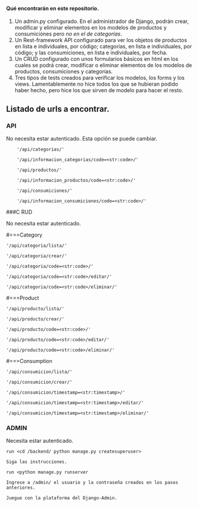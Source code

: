 #### Qué encontrarán en este repositorio. 

1. Un admin.py configurado. En el administrador de Django, podrán crear, modificar y eliminar elementos en los modelos de productos y consumiciónes pero _no en el de categorías_.
2. Un Rest-framework API configurado para ver los objetos de productos en lista e individuales, por código; categorías, en lista e individuales, por código; y las consumiciones, en lista e individuales, por fecha. 
3. Un CRUD configurado con unos formularios básicos en html en los cuales se podrá crear, modificar o eliminar elementos de los modelos de productos, consumiciones y categorías. 
4. Tres tipos de tests creados para verificar los modelos, los forms y los views. Lamentablemente no hice todos los que se hubieran podido haber hecho, pero hice los que sirven de modelo para hacer el resto.

## Listado de urls a encontrar. 
### API
No necesita estar autenticado. Esta opción se puede cambiar. 

        '/api/categorias/'
        
        '/api/informacion_categorias/code=<str:code>/'
        
        '/api/productos/'
        
        '/api/informacion_productos/code=<str:code>/'
        
        '/api/consumiciones/'
        
        '/api/informacion_consumiciones/code=<str:code>/'
        
        
###C RUD

No necesita estar autenticado. 

#===Category

    '/api/categoria/lista/'
    
    '/api/categoria/crear/'
    
    '/api/categoria/code=<str:code>/'
    
    '/api/categoria/code=<str:code>/editar/'
    
    '/api/categoria/code=<str:code>/eliminar/'
    
    
#===Product

    '/api/producto/lista/'
    
    '/api/producto/crear/'
    
    '/api/producto/code=<str:code>/'
    
    '/api/producto/code=<str:code>/editar/'
    
    '/api/producto/code=<str:code>/eliminar/'
    
    
#===Consumption

    '/api/consumicion/lista/'
    
    '/api/consumicion/crear/'
    
    '/api/consumicion/timestamp=<str:timestamp>/'
    
    '/api/consumicion/timestamp=<str:timestamp>/editar/'
    
    '/api/consumicion/timestamp=<str:timestamp>/eliminar/' 
    



### ADMIN

Necesita estar autenticado. 

    run <cd /backend/ python manage.py createsuperuser>
    
    Siga las instrucciones. 
    
    run <python manage.py runserver
    
    Ingrese a /admin/ el usuario y la contraseña creados en los pasos anteriores. 
    
    Juegue con la plataforma del Django-Admin.
    
    
